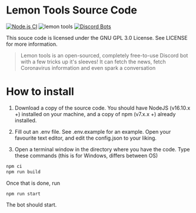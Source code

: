 # Lemon Tools Source Code

[![Node.js CI](https://github.com/CoolJim/lemontools/actions/workflows/node.js.yml/badge.svg)](https://github.com/CoolJim/lemontools/actions/workflows/node.js.yml)
![lemon tools](https://i.imgur.com/J09xOrO.png)
[![Discord Bots](https://top.gg/api/widget/896309687136436234.svg)](https://top.gg/bot/896309687136436234)

This souce code is licensed under the GNU GPL 3.0 License. See LICENSE for more information.

> Lemon tools is an open-sourced, completely free-to-use Discord bot with a few tricks up it's sleeves! It can fetch the news, fetch Coronavirus information and even spark a conversation

# How to install

1. Download a copy of the source code. You should have NodeJS (v16.10.x +) installed on your machine, and a copy of npm (v7.x.x +) already installed.

2. Fill out an .env file. See .env.example for an example. Open your favourite text editor, and edit the config.json to your liking.

3. Open a terminal window in the directory where you have the code. Type these commands (this is for Windows, differs between OS)

```bash
npm ci
npm run build
```

Once that is done, run

```base
npm run start
```

The bot should start.
